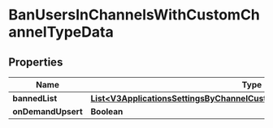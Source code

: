 

# BanUsersInChannelsWithCustomChannelTypeData


## Properties

Name | Type | Description | Notes
------------ | ------------- | ------------- | -------------
**bannedList** | [**List&lt;V3ApplicationsSettingsByChannelCustomTypeCustomTypeBanBannedList&gt;**](V3ApplicationsSettingsByChannelCustomTypeCustomTypeBanBannedList.md) |  | 
**onDemandUpsert** | **Boolean** |  |  [optional]



